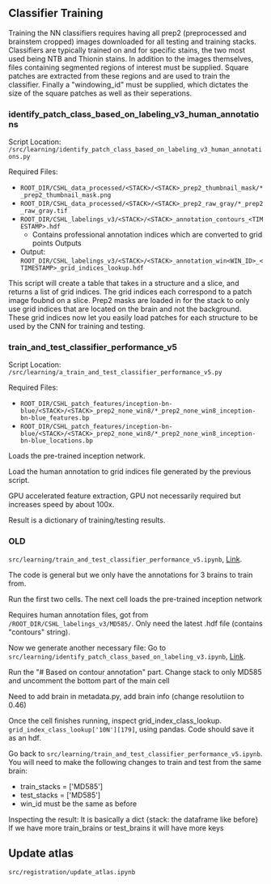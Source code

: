 ## Classifier Training

Training the NN classifiers requires having all prep2 (preprocessed and brainstem cropped) images downloaded for all testing and training stacks. Classifiers are typically trained on and for specific stains, the two most used being NTB and Thionin stains. In addition to the images themselves, files containing segmented regions of interest must be supplied. Square patches are extracted from these regions and are used to train the classifier. Finally a "windowing_id" must be supplied, which dictates the size of the square patches as well as their seperations.

### identify_patch_class_based_on_labeling_v3_human_annotations
Script Location: `/src/learning/identify_patch_class_based_on_labeling_v3_human_annotations.py`

Required Files:
- `ROOT_DIR/CSHL_data_processed/<STACK>/<STACK>_prep2_thumbnail_mask/*_prep2_thumbnail_mask.png`
- `ROOT_DIR/CSHL_data_processed/<STACK>/<STACK>_prep2_raw_gray/*_prep2_raw_gray.tif`
- `ROOT_DIR/CSHL_labelings_v3/<STACK>/<STACK>_annotation_contours_<TIMESTAMP>.hdf`
  - Contains professional annotation indices which are converted to grid points
Outputs
- Output: `ROOT_DIR/CSHL_labelings_v3/<STACK>/<STACK>_annotation_win<WIN_ID>_<TIMESTAMP>_grid_indices_lookup.hdf`

This script will create a table that takes in a structure and a slice, and returns a list of grid indices. The grid indices each correspond to a patch image foubnd on a slice. Prep2 masks are loaded in for the stack to only use grid indices that are located on the brain and not the background. These grid indices now let you easily load patches for each structure to be used by the CNN for training and testing.

### train_and_test_classifier_performance_v5
Script Location: `/src/learning/a_train_and_test_classifier_performance_v5.py`

Required Files:
- `ROOT_DIR/CSHL_patch_features/inception-bn-blue/<STACK>/<STACK>_prep2_none_win8/*_prep2_none_win8_inception-bn-blue_features.bp`
- `ROOT_DIR/CSHL_patch_features/inception-bn-blue/<STACK>/<STACK>_prep2_none_win8/*_prep2_none_win8_inception-bn-blue_locations.bp`


Loads the pre-trained inception network.

Load the human annotation to grid indices file generated by the previous script.
 
GPU accelerated feature extraction, GPU not necessarily required but increases speed by about 100x.

Result is a dictionary of training/testing results.

### OLD

`src/learning/train_and_test_classifier_performance_v5.ipynb`, [Link](http://132.239.73.85:8888/notebooks/src/learning/train_and_test_classifier_performance_v5.ipynb).

The code is general but we only have the annotations for 3 brains to train from.

Run the first two cells. The next cell loads the pre-trained inception network

Requires human annotation files, got from `/ROOT_DIR/CSHL_labelings_v3/MD585/`. Only need the latest .hdf file (contains "contours" string).

Now we generate another necessary file:
Go to `src/learning/identify_patch_class_based_on_labeling_v3.ipynb`, [Link](http://132.239.73.85:8888/notebooks/src/learning/identify_patch_class_based_on_labeling_v3.ipynb).

Run the "# Based on contour annotation" part. Change stack to only MD585 and uncomment the bottom part of the main cell

Need to add brain in metadata.py, add brain info (change resolutiion to 0.46)

Once the cell finishes running, inspect grid_index_class_lookup. `grid_index_class_lookup['10N'][179]`, using pandas. Code should save it as an hdf.

Go back to `src/learning/train_and_test_classifier_performance_v5.ipynb`. You will need to make the following changes to train and test from the same brain:
- train_stacks = ['MD585']
- test_stacks  = ['MD585']
- win_id must be the same as before

Inspecting the result:
It is basically a dict {stack: the dataframe like before}
If we have more train_brains or test_brains it will have more keys


## Update atlas

`src/registration/update_atlas.ipynb`
